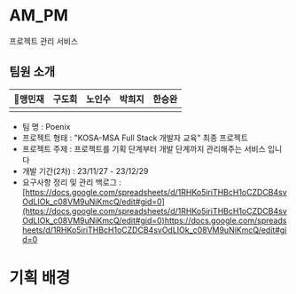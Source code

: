 # AM_PM
프로젝트 관리 서비스
<img src="">
## 팀원 소개

🏅맹민재|구도회|노인수|박희지|한승완
:---:|:---:|:---:|:---:|:---:|
<img src="">|<img src="">|<img src="">|<img src="">|<img src="">|

- 팀 명 : Poenix
- 프로젝트 형태 : "KOSA-MSA Full Stack 개발자 교육" 최종 프로젝트
- 프로젝트 주제 : 프로젝트를 기획 단계부터 개발 단계까지 관리해주는 서비스 입니다
- 개발 기간(2차) : 23/11/27 - 23/12/29
- 요구사항 정리 및 관리 백로그 : [https://docs.google.com/spreadsheets/d/1RHKo5iriTHBcH1oCZDCB4svOdLIOk_c08VM9uNiKmcQ/edit#gid=0](https://docs.google.com/spreadsheets/d/1RHKo5iriTHBcH1oCZDCB4svOdLIOk_c08VM9uNiKmcQ/edit#gid=0)https://docs.google.com/spreadsheets/d/1RHKo5iriTHBcH1oCZDCB4svOdLIOk_c08VM9uNiKmcQ/edit#gid=0

# 기획 배경
